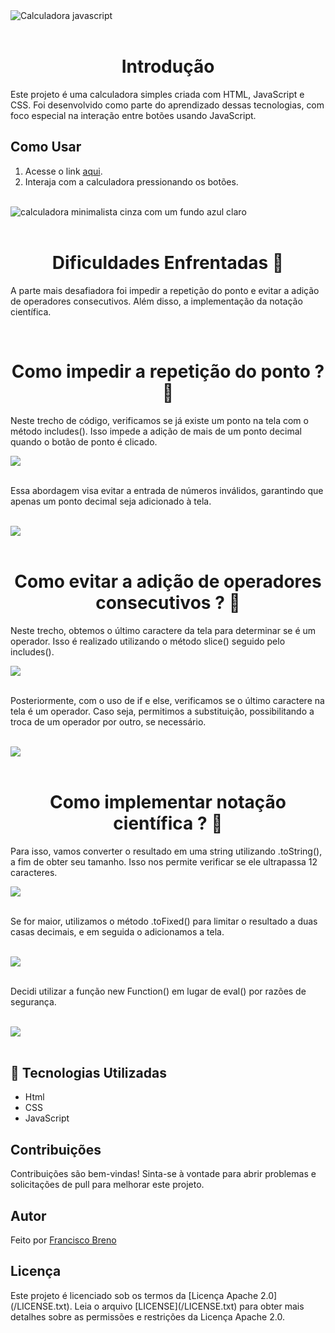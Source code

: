 <!DOCTYPE html>
<html lang="en">
<head>
  <meta charset="UTF-8">
  <meta name="viewport" content="width=device-width, initial-scale=1.0">
  <style>
    h1 {
      text-align: center;
    }
    img {
      display: block;
      margin: 0 auto;
    }
  </style>
</head>
<body>
<img src="./imagens/Calculadora-JavaScript-2.png" alt="Calculadora javascript"/>

<br>

<h1>Introdução</h1>

<p>Este projeto é uma calculadora simples criada com HTML, JavaScript e CSS. Foi desenvolvido como parte do aprendizado dessas tecnologias, com foco especial na interação entre botões usando JavaScript.
</p>

<h2>Como Usar</h2>

1. Acesse o link [aqui](https://brenolira01.github.io/Calculadora-Javascript/).
2. Interaja com a calculadora pressionando os botões.

<br>

<img id="img" src="./imagens/Calculadora-imagem-2.jpg" alt="calculadora minimalista cinza com um fundo azul claro" />

<br>

<h1>Dificuldades Enfrentadas 💪</h1>

<p>A parte mais desafiadora foi impedir a repetição do ponto e evitar a adição de operadores consecutivos. Além disso, a implementação da notação científica.
</p>

<br>

<h1>Como impedir a repetição do ponto ? 🤔</h1>

<p>Neste trecho de código, verificamos se já existe um ponto na tela com o método includes(). Isso impede a adição de mais de um ponto decimal quando o botão de ponto é clicado.
</p>

<img src="./imagens/readme/includes-ponto.png"/>

<br>
<p>Essa abordagem visa evitar a entrada de números inválidos, garantindo que apenas um ponto decimal seja adicionado à tela.
</p>
<br>

<img src="./imagens/readme/Escrever ponto.png"/>

<br>

<h1>Como evitar a adição de operadores consecutivos ? 🤔</h1>

<p>Neste trecho, obtemos o último caractere da tela para determinar se é um operador. Isso é realizado utilizando o método slice() seguido pelo includes().
</p>

<img src="./imagens/readme/slice-includes-operador.png"/>

<br>

<p>Posteriormente, com o uso de if e else, verificamos se o último caractere na tela é um operador. Caso seja, permitimos a substituição, possibilitando a troca de um operador por outro, se necessário.
</p>

<br>

<img src="./imagens/readme/Botão de operação.png"/>

<br>

<h1>Como implementar notação científica ? 🤔</h1>

<p>Para isso, vamos converter o resultado em uma string utilizando .toString(), a fim de obter seu tamanho. Isso nos permite verificar se ele ultrapassa 12 caracteres.
</p>

<img src="./imagens/readme/to.string.png"/>

<br>

<p>Se for maior, utilizamos o método .toFixed() para limitar o resultado a duas casas decimais, e em seguida o adicionamos a tela.
</p>

<br>

<img src="./imagens/readme/to.fixed.png"/>

<br>

<p>Decidi utilizar a função new Function() em lugar de eval() por razões de segurança.</p>

<br>

<img src="./imagens/readme/Função calcular.png"/>

<br>

<h2> 🧠 Tecnologias Utilizadas </h2>

<ul>
<li> Html </li>
<li> CSS </li>
<li> JavaScript </li>
</ul>

<h2> Contribuições </h2>

<p>Contribuições são bem-vindas! Sinta-se à vontade para abrir problemas e solicitações de pull para melhorar este projeto.
</p>

<h2> Autor </h2>

<p> Feito por <a href="https://br.linkedin.com/in/breno-lira-b1b0342a9?trk=people-guest_people_search-card" target='_blank'> Francisco Breno </a> </p>

<h2> Licença </h2>

<p>Este projeto é licenciado sob os termos da [Licença Apache 2.0](/LICENSE.txt).
Leia o arquivo [LICENSE](/LICENSE.txt) para obter mais detalhes sobre as permissões e restrições da Licença Apache 2.0.

</body>
</html>